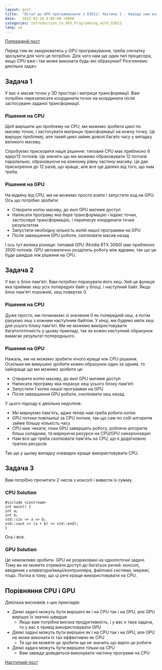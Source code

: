 ```yaml
---
layout: post
title:  "Вступ до GPU програмування з D3D12: Частина 2 - Навіщо нам взагалі GPU?"
date:   2025-03-16 4:00:00 +0900
categories: Introduction_to_GPU_Programming_with_D3D12
lang: ua
---
```


[Попередній пост](Introduction-to-GPU-Programming-with-D3D12-Part-1-Intro.html)

Перед тим як занурюватись у GPU програмування, треба спочатку зрозуміти для чого це потрібно. Для чого нам ще один тип процесора, якщо CPU вже і так може виконати будь-які обрахунки? Розглянемо декілька задач.

## Задача 1

У вас є масив точок у 3D просторі і матриця трансформації. Вам потрібно перезаписати координати точок на координати після застосуванн заданої трансформації.

### Рішення на CPU

Щоб вирішити цю проблему на CPU, ми можемо зробити цикл по масиву точок, і застосувати матрицю трансформації на кожну точку. Це вирішує проблему, але такий цикл займе доволі багато часу у випадку великого масиву.

Спробуємо прискорити наше рішення. типовий CPU має приблизно 6 ядер/12 потоків. Це значить що ми можемо обраховувати 12 потоків паралельно, обраховуючи на кожному рівну частину масиву. Це дає прискорення до 12 разів, що краще, але все ще далеко від того, що нам треба.

### Рішення на GPU

На відміну від CPU, ми не можемо просто взяти і запустити код на GPU. Ось що потрібно зробити:

- Створити копію масиву, до якої GPU матиме доступ
- Написати програму яка бере трансформацію і індекс точки, застосовує трансформацію, і переписує координати точки результатом 
- Запустити необхідну кількість копій нашої программи на GPU
- Після завершення GPU роботи, скопіювати масив назад

І ось тут велика різниця: типовий GPU (Nvidia RTX 3060) має приблизно 3500 потоків. GPU автоматично розділить роботу між ядрами, так що це буде швидше ніж рішення на CPU.

## Задача 2

У вас є блок пам'яті. Вам потрібно порахувати його хеш. Хей це функціє яка приймає хеш усіх попередніх байт у блоці, і наступний байт. Якщо блок пам'яті порожній, хеш повертає 0.

### Рішення на CPU

Дуже просто, ми починаємо зі значення 0 як попередній хеш, а потім рахуємо хеш з кожним наступним байтом. У кінці, ми будемо мати хеш для усього блоку пам'яті. Ми не можемо використовувати багатопоточність у цьому прикладі, так як кожен наступний обрахунок вимагає результат попереднього.

### Рішення на GPU

Нажаль, ми не можемо зробити нічого краще ніж CPU рішення. Оскільки ми вимушені зробити кожен обрахунок один за одним, то найкраще що ми можемо зробити це:

- Створити копію масиву, до якої GPU матиме доступ
- Написати програму яка порахує хеш усього блоку пам'яті
- Запустити 1 копію нашої программи на GPU
- Після завершення GPU роботи, скопіювати хеш назад

У цього підходу є декілька недоліків:

- Ми марнуємо пам'ять, адже тепер нам треба робити копію
- GPU потоки повільніші за CPU потоки, так що сам по собі алгоритм займе більшу кількість часу
- CPU має чекати, поки GPU завершить роботу, роблячи алгоритм більш складним, та марнуючи ресурси на CPU/GPU синхронізацію
- Нам все ще треба скопіювати пам'ять на CPU, що є додатковою тратою ресурсів

Так що у цьому випадку очевидно краще використовувати CPU.

## Задача 3

Вам потрібно прочитати 2 числа з консолі і вивести їх сумму.

### CPU Solution

```  
#include <iostream>
int main() {  
int a;  
int b;  
std::cin >> a >> b;  
std::cout << (a + b) << std::endl;  
}  
```

Ось і все.

### GPU Solution

Це неможливо зробити. GPU не розраховані на однопоточні задачі. Тому ви не можете отримати доступ до багатьох речей: консолі, введення з клавіатури/миші/контроллера, файлової системи, мережі, тощо. Логіка в тому, що ці речі краще використовувати на CPU.

## Порівняння CPU і GPU

Декілька висновків з цих прикладів:

- Деякі задачі можуть бути вирішені як і на CPU так і на GPU, але GPU вирішує їх значно швидше
  - Якщо вам потрібна висока продуктивність, і у вас є така задача, то у вас є привід використовувати GPU
- Деякі задачі можуть бути вирішені як і на CPU так і на GPU, але GPU не може виконати їх так еффективно як CPU
  - Те що ви можете це зробити ще не значить що варто це робити
- Деякі задачі можуть бути вирішені тільки на CPU
  - Вам завжди доведеться виконувати частину програми на CPU

[Наступний пост](Introduction-to-GPU-Programming-with-D3D12-Part-3-History.html)
